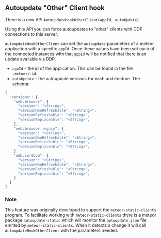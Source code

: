 ## Autoupdate "Other" Client hook
There is a new API `AutoupdateHookOtherClient(appId, autoUpdate)`.

Using this API you can force autoupdates to "other" clients with DDP connections to this server.

`AutoupdateHookOtherClient` can set the `autoupdate` parameters of a meteor application with a specific `appId`.  Once these values have been set each of the connected instances with that `appId` will be notified that there is an update available via DDP.

- `appId` - the id of the application.  This can be found in the file `.meteor/.id`.
- `autoUpdate` - the autoupdate versions for each architecture.  The schema:
```javascript
{
  "versions": {
    "web.browser": {
      "version": "<String>",
      "versionNonRefreshable": "<String>",
      "versionRefreshable": "<String>",
      "versionReplaceable": "<String>",
    },
    "web.browser.legacy": {
      "version": "<String>",
      "versionNonRefreshable": "<String>",
      "versionRefreshable": "<String>",
      "versionReplaceable": "<String>",
    }
    "web.cordova": {
      "version": "<String>",
      "versionNonRefreshable": "<String>",
      "versionRefreshable": "<String>",
      "versionReplaceable": "<String>",
    }
  }
}
```

### Note
This feature was originally developed to support the `meteor-static-clients` program.  To facilitate working with `meteor-static-clients` there is a meteor package `autoupdate-static` which will monitor the `autoupdate.json` file emitted by `meteor-static-clients`.  When it detects a change it will call `AutoupdateHookOtherClient` with the parameters needed.
